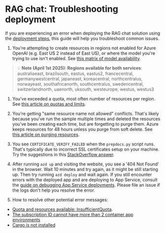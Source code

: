 # RAG chat: Troubleshooting deployment

If you are experiencing an error when deploying the RAG chat solution using the [deployment steps](../README.md#deploying), this guide will help you troubleshoot common issues.

1. You're attempting to create resources in regions not enabled for Azure OpenAI (e.g. East US 2 instead of East US), or where the model you're trying to use isn't enabled. See [this matrix of model availability](https://aka.ms/oai/models).

> 💡 **Note (April 1st 2025): Regions available for both services**: australiaeast, brazilsouth, eastus, eastus2, francecentral, germanywestcentral, japaneast, koreacentral, northcentralus, norwayeast, southafricanorth, southcentralus, swedencentral, switzerlandnorth, uaenorth, uksouth, westeurope, westus, westus3


1. You've exceeded a quota, most often number of resources per region. See [this article on quotas and limits](https://aka.ms/oai/quotas).

1. You're getting "same resource name not allowed" conflicts. That's likely because you've run the sample multiple times and deleted the resources you've been creating each time, but are forgetting to purge them. Azure keeps resources for 48 hours unless you purge from soft delete. See [this article on purging resources](https://learn.microsoft.com/azure/cognitive-services/manage-resources?tabs=azure-portal#purge-a-deleted-resource).

1. You see `CERTIFICATE_VERIFY_FAILED` when the `prepdocs.py` script runs. That's typically due to incorrect SSL certificates setup on your machine. Try the suggestions in this [StackOverflow answer](https://stackoverflow.com/questions/35569042/ssl-certificate-verify-failed-with-python3/43855394#43855394).

1. After running `azd up` and visiting the website, you see a '404 Not Found' in the browser. Wait 10 minutes and try again, as it might be still starting up. Then try running `azd deploy` and wait again. If you still encounter errors with the deployed app and are deploying to App Service, consult the [guide on debugging App Service deployments](/docs/appservice.md). Please file an issue if the logs don't help you resolve the error.

1. How to resolve other potential error messages:
- [Quota and resources available: InsufficientQuota](./deploy_fix.md#error-message-quota-and-resources-available-insufficientquota).
- [The subscription ID cannot have more than 2 container app environments](./deploy_fix.md#maxnumberofglobalenviromentsinsubexceeded-the-subscription-id-cannot-have-more-than-2-container-app-environments)
- [Cargo is not installed](./deploy_fix.md#cargo-the-rust-package-manager-is-not-installed-or-is-not-on-path)
